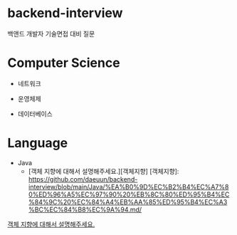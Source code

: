 # backend-interview
백앤드 개발자 기술면접 대비 질문

# Computer Science
+ 네트워크
  

+ 운영체제
  

+ 데이터베이스
  

# Language
+ Java
  + [객체 지향에 대해서 설명해주세요.][객체지향]
[객체지향]: https://github.com/daeuun/backend-interview/blob/main/Java/%EA%B0%9D%EC%B2%B4%EC%A7%80%ED%96%A5%EC%97%90%20%EB%8C%80%ED%95%B4%EC%84%9C%20%EC%84%A4%EB%AA%85%ED%95%B4%EC%A3%BC%EC%84%B8%EC%9A%94.md/

[객체 지향에 대해서 설명해주세요.][blog]

[blog]: https://github.com/daeuun/backend-interview/blob/main/Java/%EA%B0%9D%EC%B2%B4%EC%A7%80%ED%96%A5%EC%97%90%20%EB%8C%80%ED%95%B4%EC%84%9C%20%EC%84%A4%EB%AA%85%ED%95%B4%EC%A3%BC%EC%84%B8%EC%9A%94.md
